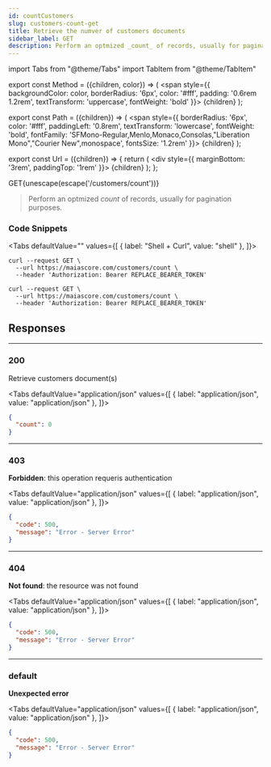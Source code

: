 ```yaml
---
id: countCustomers
slug: customers-count-get
title: Retrieve the numver of customers documents
sidebar_label: GET
description: Perform an optmized _count_ of records, usually for pagination purposes.
---
```


<!-- prettier-ignore-start -->
import Tabs from "@theme/Tabs"
import TabItem from "@theme/TabItem"


export const Method = ({children, color}) => (
  <span
    style={{
      backgroundColor: color,
      borderRadius: '6px',
      color: '#fff',
      padding: '0.6rem 1.2rem',
      textTransform: 'uppercase',
      fontWeight: 'bold'
    }}>
    {children}
  </span>
);

export const Path = ({children}) => (
  <span
    style={{
      borderRadius: '6px',
      color: '#fff',
      paddingLeft: '0.8rem',
      textTransform: 'lowercase',
      fontWeight: 'bold',
      fontFamily: 'SFMono-Regular,Menlo,Monaco,Consolas,"Liberation Mono","Courier New",monospace',
      fontsSize: '1.2rem'
    }}>
    {children}
  </span>
);

export const Url = ({children}) => {
  return (
    <div
      style={{
        marginBottom: '3rem',
        paddingTop: '1rem'
      }}>
      {children}
    </div>
  );
};

<!-- prettier-ignore-end -->

<Url>
  <Method color="#6b55b2">GET</Method><Path>{unescape(escape('/customers/count'))}</Path>
</Url>

> Perform an optmized _count_ of records, usually for pagination purposes.

### Code Snippets

<!-- prettier-ignore-start -->

<Tabs defaultValue="" values={[
  { label: "Shell + Curl", value: "shell" },
]}>

<!-- prettier-ignore-end -->

<TabItem value="shell">

```shell
curl --request GET \
  --url https://maiascore.com/customers/count \
  --header 'Authorization: Bearer REPLACE_BEARER_TOKEN'
```

</TabItem>

```shell title="Shell + Curl"
curl --request GET \
  --url https://maiascore.com/customers/count \
  --header 'Authorization: Bearer REPLACE_BEARER_TOKEN'
```

</Tabs>

## Responses

---

### 200

Retrieve customers document(s)

<!-- prettier-ignore-start -->

<Tabs defaultValue="application/json" values={[
  { label: "application/json", value: "application/json" },
]}>

<!-- prettier-ignore-end -->

<TabItem value="application/json">

```json title="Example response"
{
  "count": 0
}
```

</TabItem>

</Tabs>

---

### 403

**Forbidden**: this operation requeris authentication

<!-- prettier-ignore-start -->

<Tabs defaultValue="application/json" values={[
  { label: "application/json", value: "application/json" },
]}>

<!-- prettier-ignore-end -->

<TabItem value="application/json">

```json title="Example response"
{
  "code": 500,
  "message": "Error - Server Error"
}
```

</TabItem>

</Tabs>

---

### 404

**Not found**: the resource was not found

<!-- prettier-ignore-start -->

<Tabs defaultValue="application/json" values={[
  { label: "application/json", value: "application/json" },
]}>

<!-- prettier-ignore-end -->

<TabItem value="application/json">

```json title="Example response"
{
  "code": 500,
  "message": "Error - Server Error"
}
```

</TabItem>

</Tabs>

---

### default

**Unexpected error**

<!-- prettier-ignore-start -->

<Tabs defaultValue="application/json" values={[
  { label: "application/json", value: "application/json" },
]}>

<!-- prettier-ignore-end -->

<TabItem value="application/json">

```json title="Example response"
{
  "code": 500,
  "message": "Error - Server Error"
}
```

</TabItem>

</Tabs>
